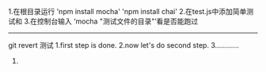 1.在根目录运行 'npm install mocha' 'npm install chai'
2.在test.js中添加简单测试和
3.在控制台输入 ‘mocha "测试文件的目录"’看是否能跑过


---------------------------
git revert 测试
1.first step is done.
2.now let's do second step.
3............




1.